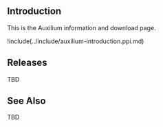 ## Introduction

This is the Auxilium information and download page.

!include(../include/auxilium-introduction.ppi.md)

## Releases

TBD

## See Also

TBD
